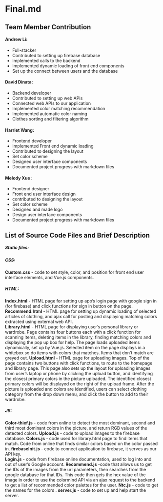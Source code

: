 # Final.md
## Team Member Contribution
#### Andrew Li: 
* Full-stacker
* Contributed to setting up firebase database
* Implemented calls to the backend
* Implemented dynamic loading of front end components
* Set up the connect between users and the database

#### David Dinata: 
* Backend developer
* Contributed to setting up web APIs 
* Connected web APIs to our application
* Implemented color matching recommendation 
* Implemented automatic color naming
* Clothes sorting and filtering algorithm

#### Harriet Wang: 
* Frontend developer
* Implemented Front end dynamic loading
* Contributed to designing the layout
* Set color scheme
* Designed user interface components 
* Documented project progress with markdown files

#### Melody Xue : 
* Frontend designer
* Front end user interface design
* contributed to designing the layout
* Set color scheme
* Designed and made logo
* Design user interface components
* Documented project progress with markdown files

## List of Source Code Files and Brief Description 
##### Static files: 
##### CSS: 
**Custom.css** - code to set style, color, and position for front end user interface elements, and Vue.js components. 
##### HTML: 
**Index.html** - HTML page for setting up app’s login page with google sign in (for firebase) and click functions for sign in button on the page.
**Recommend.html** - HTML page for setting up dynamic loading of selected articles of clothing, and ajax call for posting and displaying matching colors extracted using external web API. 	
**Library.html** - HTML page for displaying user’s personal library or wardrobe. Page contains four buttons each with a click function for scanning items, deleting items in the library, finding matching colors and displaying the pop up box for help. The page loads uploaded items dynamically, set up by Vue.js. Selected item on the page displays in a whitebox so do items with colors that matches. Items that don’t match are greyed out.
**Upload.html** - HTML page for uploading images. Top of the page contains two buttons with click functions, to route to the homepage and library page. This page also sets up the layout for uploading images from user’s laptop or phone by clicking the upload button, and identifying the closest primary colors in the picture uploaded. The identified closest primary colors will be displayed on the right of the upload frame. After the picture is uploaded and colors are identified, users can select clothing category from the drop down menu, and click the button to add to their wardrobe.
##### JS:
**Color-thief.js** - code from online to detect the most dominant, second and third most dominant colors in the picture, and return RGB values of the detected colors.
**Upload.js** - code to upload images to the firebase database.
**Colors.js** - code used for library.html page to find items that match. Code from online that finds similar colors based on the color passed in. 
**firebaseInit.js** - code to connect application to firebase, it serves as our API key.	
**Login.js** - code from firebase online documentation, used to log into and out of user’s Google account. 
**Recommend.js** -code that allows us to get the IDs of the images from the url parameters, then searches from the google database for that IDs. This code then gets the hex value of the image in order to use the colormind API via an ajax request to the backend to get a list of recommended color palettes for the user. 
**Ntc.js** - code to get the names for the colors .
**server.js** - code to set up and help start the server. 

